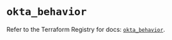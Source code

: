 # `okta_behavior`

Refer to the Terraform Registry for docs: [`okta_behavior`](https://registry.terraform.io/providers/okta/okta/4.14.0/docs/resources/behavior).
